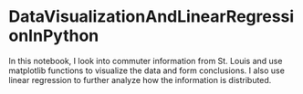 # DataVisualizationAndLinearRegressionInPython
In this notebook, I look into commuter information from St. Louis and use matplotlib functions to visualize the data and form conclusions. I also use linear regression to further analyze how the information is distributed. 
